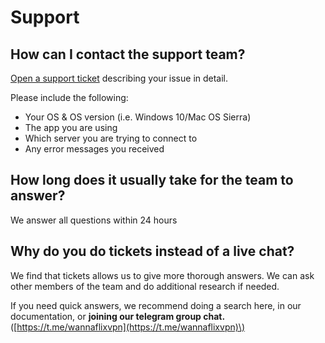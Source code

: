# Support

## How can I contact the support team?

[Open a support ticket](https://wannaflix.com/submitticket.php?step=2&deptid=1) describing your issue in detail. 

Please include the following:

* Your OS & OS version \(i.e. Windows 10/Mac OS Sierra\)
* The app you are using 
* Which server you are trying to connect to
* Any error messages you received

## How long does it usually take for the team to answer?

We answer all questions within 24 hours

## Why do you do tickets instead of a live chat?

We find that tickets allows us to give more thorough answers. We can ask other members of the team and do additional research if needed.

If you need quick answers, we recommend doing a search here, in our documentation, or **joining our telegram group chat.**\([https://t.me/wannaflixvpn](https://t.me/wannaflixvpn)\)








